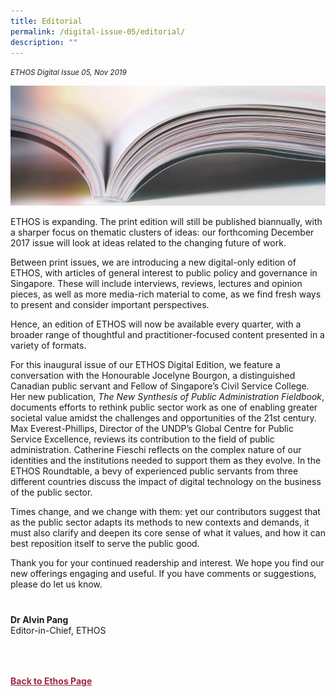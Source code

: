 ```yaml
---
title: Editorial
permalink: /digital-issue-05/editorial/
description: ""
---
```

<style>
	
.author p
{
	font-size: 15px;
	line-height:24px;
}
	
.notestop ol li
{
font-size: 15px;
line-height:22px;
}	
	
.back a
{
	color: #9f2943;
	font-weight: bold;
}

#banner img
{
	width:100%;
}
	
.author
{
margin-top:40px;
padding-bottom:30px;
}		
	
</style>

<em><small>ETHOS Digital Issue 05, Nov 2019</small></em>
<div class="background-image">
<img src="/images/Landing_Banner_Images/knowledge_editorial_banner_01.jpg">
</div>


<p>ETHOS is expanding. The print edition will still be published biannually, with a sharper focus on thematic clusters of ideas: our forthcoming December 2017 issue will look at ideas related to the changing future of work.</p>

<p>Between print issues, we are introducing a new digital-only edition of ETHOS, with articles of general interest to public policy and governance in Singapore. These will include interviews, reviews, lectures and opinion pieces, as well as more media-rich material to come, as we find fresh ways to present and consider important perspectives.
</p>

<p>Hence, an edition of ETHOS will now be available every quarter, with a broader range of thoughtful and practitioner-focused content presented in a variety of formats.
</p>

<p>For this inaugural issue of our ETHOS Digital Edition, we feature a conversation with the Honourable Jocelyne Bourgon, a distinguished Canadian public servant and Fellow of Singapore’s Civil Service College. Her new publication, <em>The New Synthesis of Public Administration Fieldbook</em>, documents efforts to rethink public sector work as one of enabling greater societal value amidst the challenges and opportunities of the 21st century. Max Everest-Phillips, Director of the UNDP’s Global Centre for Public Service Excellence, reviews its contribution to the field of public administration. Catherine Fieschi reflects on the complex nature of our identities and the institutions needed to support them as they evolve. In the ETHOS Roundtable, a bevy of experienced public servants from three different countries discuss the impact of digital technology on the business of the public sector.</p>

<p>Times change, and we change with them: yet our contributors suggest that as the public sector adapts its methods to new contexts and demands, it must also clarify and deepen its core sense of what it values, and how it can best reposition itself to serve the public good.</p>

<p>Thank you for your continued readership and interest. We hope you find our new offerings engaging and useful. If you have comments or suggestions, please do let us know.</p>


<div class="author">
<b>Dr Alvin Pang</b><br>
Editor-in-Chief, ETHOS
</div>	
	
<br>
<br>	
<div class="back">
<a href="/ethos/">Back to Ethos Page</a>	
</div>